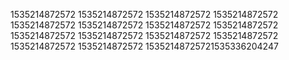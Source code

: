 1535214872572
1535214872572
1535214872572
1535214872572
1535214872572
1535214872572
1535214872572
1535214872572
1535214872572
1535214872572
1535214872572
1535214872572
1535214872572
1535214872572
15352148725721535336204247
